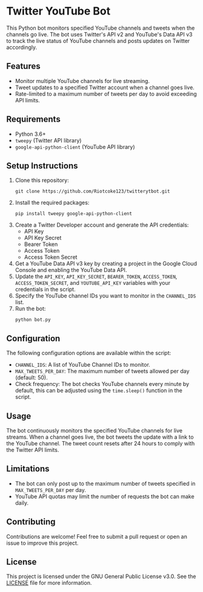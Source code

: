 <!DOCTYPE html>
<html lang="en">
<head>
    <meta charset="UTF-8">
    <meta name="viewport" content="width=device-width, initial-scale=1.0">
</head>
<body>
    <h1>Twitter YouTube Bot</h1>
    <p>
        This Python bot monitors specified YouTube channels and tweets when the channels go live.
        The bot uses Twitter's API v2 and YouTube's Data API v3 to track the live status of YouTube channels
        and posts updates on Twitter accordingly.
    </p>
    <h2>Features</h2>
    <ul>
        <li>Monitor multiple YouTube channels for live streaming.</li>
        <li>Tweet updates to a specified Twitter account when a channel goes live.</li>
        <li>Rate-limited to a maximum number of tweets per day to avoid exceeding API limits.</li>
    </ul>
    <h2>Requirements</h2>
    <ul>
        <li>Python 3.6+</li>
        <li><code>tweepy</code> (Twitter API library)</li>
        <li><code>google-api-python-client</code> (YouTube API library)</li>
    </ul>
    <h2>Setup Instructions</h2>
    <ol>
        <li>
            Clone this repository:
            <pre><code>git clone https://github.com/Riotcoke123/twitterytbot.git</code></pre>
        </li>
        <li>
            Install the required packages:
            <pre><code>pip install tweepy google-api-python-client</code></pre>
        </li>
        <li>
            Create a Twitter Developer account and generate the API credentials:
            <ul>
                <li>API Key</li>
                <li>API Key Secret</li>
                <li>Bearer Token</li>
                <li>Access Token</li>
                <li>Access Token Secret</li>
            </ul>
        </li>
        <li>
            Get a YouTube Data API v3 key by creating a project in the Google Cloud Console and enabling the YouTube Data API.
        </li>
        <li>
            Update the <code>API_KEY</code>, <code>API_KEY_SECRET</code>, <code>BEARER_TOKEN</code>, <code>ACCESS_TOKEN</code>, 
            <code>ACCESS_TOKEN_SECRET</code>, and <code>YOUTUBE_API_KEY</code> variables with your credentials in the script.
        </li>
        <li>
            Specify the YouTube channel IDs you want to monitor in the <code>CHANNEL_IDS</code> list.
        </li>
        <li>
            Run the bot:
            <pre><code>python bot.py</code></pre>
        </li>
    </ol>
    <h2>Configuration</h2>
    <p>
        The following configuration options are available within the script:
    </p>
    <ul>
        <li><code>CHANNEL_IDS</code>: A list of YouTube Channel IDs to monitor.</li>
        <li><code>MAX_TWEETS_PER_DAY</code>: The maximum number of tweets allowed per day (default: 50).</li>
        <li>Check frequency: The bot checks YouTube channels every minute by default, this can be adjusted using the <code>time.sleep()</code> function in the script.</li>
    </ul>
    <h2>Usage</h2>
    <p>
        The bot continuously monitors the specified YouTube channels for live streams. When a channel goes live, the bot tweets the update with a link to the YouTube channel.
        The tweet count resets after 24 hours to comply with the Twitter API limits.
    </p>
    <h2>Limitations</h2>
    <ul>
        <li>The bot can only post up to the maximum number of tweets specified in <code>MAX_TWEETS_PER_DAY</code> per day.</li>
        <li>YouTube API quotas may limit the number of requests the bot can make daily.</li>
    </ul>
    <h2>Contributing</h2>
    <p>
        Contributions are welcome! Feel free to submit a pull request or open an issue to improve this project.
    </p>
    <h2>License</h2>
    <p>
        This project is licensed under the GNU General Public License v3.0. See the <a href="LICENSE">LICENSE</a> file for more information.
    </p>

</body>
</html>
